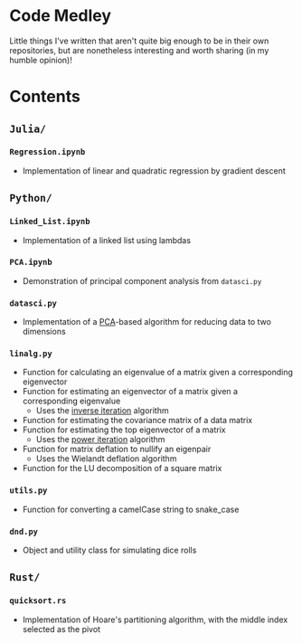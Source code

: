 # Code Medley
Little things I've written that aren't quite big enough to be in their own repositories, but are nonetheless interesting and worth sharing (in my humble opinion)!

# Contents
## `Julia/`
### `Regression.ipynb`
- Implementation of linear and quadratic regression by gradient descent
## `Python/`
### `Linked_List.ipynb`
- Implementation of a linked list using lambdas
### `PCA.ipynb`
- Demonstration of principal component analysis from `datasci.py`
### `datasci.py`
- Implementation of a [PCA](https://en.wikipedia.org/wiki/Principal_component_analysis)-based algorithm for reducing data to two dimensions
### `linalg.py`
- Function for calculating an eigenvalue of a matrix given a corresponding eigenvector  
- Function for estimating an eigenvector of a matrix given a corresponding eigenvalue
  - Uses the [inverse iteration](https://en.wikipedia.org/wiki/Inverse_iteration) algorithm
- Function for estimating the covariance matrix of a data matrix
- Function for estimating the top eigenvector of a matrix
  - Uses the [power iteration](https://en.wikipedia.org/wiki/Power_iteration) algorithm
- Function for matrix deflation to nullify an eigenpair
  - Uses the Wielandt deflation algorithm
- Function for the LU decomposition of a square matrix
### `utils.py`
- Function for converting a camelCase string to snake_case
### `dnd.py`
- Object and utility class for simulating dice rolls
## `Rust/`
### `quicksort.rs`
- Implementation of Hoare's partitioning algorithm, with the middle index selected as the pivot
